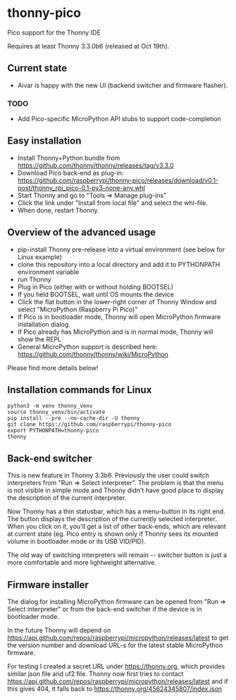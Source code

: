 # thonny-pico
Pico support for the Thonny IDE

Requires at least Thonny 3.3.0b6 (released at Oct 19th).

## Current state
* Aivar is happy with the new UI (backend switcher and firmware flasher).

### TODO
* Add Pico-specific MicroPython API stubs to support code-completion

## Easy installation
* Install Thonny+Python bundle from https://github.com/thonny/thonny/releases/tag/v3.3.0
* Download Pico back-end as plug-in: https://github.com/raspberrypi/thonny-pico/releases/download/v0.1-post/thonny_rpi_pico-0.1-py3-none-any.whl
* Start Thonny and go to "Tools => Manage plug-ins"
* Click the link under "Install from local file" and select the whl-file.
* When done, restart Thonny.

## Overview of the advanced usage

* pip-install Thonny pre-release into a virtual environment (see below for Linux example)
* clone this repository into a local directory and add it to PYTHONPATH environment variable
* run Thonny
* Plug in Pico (either with or without holding BOOTSEL)
* If you held BOOTSEL, wait until OS mounts the device
* Click the flat button in the lower-right corner of Thonny Window and select "MicroPython (Raspberry Pi Pico)"
* If Pico is in bootloader mode, Thonny will open MicroPython firmware installation dialog.
* If Pico already has MicroPython and is in normal mode, Thonny will show the REPL
* General MicroPython support is described here: https://github.com/thonny/thonny/wiki/MicroPython

Please find more details below!

## Installation commands for Linux
```
python3 -m venv thonny_venv
source thonny_venv/bin/activate
pip install --pre --no-cache-dir -U thonny
git clone https://github.com/raspberrypi/thonny-pico
export PYTHONPATH=thonny-pico
thonny
```

## Back-end switcher

This is new feature in Thonny 3.3b6. Previously the user could switch interpreters from "Run => Select interpreter". 
The problem is that the menu is not visible in simple mode and Thonny didn't have good place to display the description
of the current interpreter.

Now Thonny has a thin statusbar, which has a menu-button in its right end. The button displays the description 
of the currently selected interpreter. When you click on it, you'll get a list of other back-ends, which are relevant 
at current state (eg. Pico entry is shown only if Thonny sees its mounted volume in bootloader mode or its USB VID/PID).

The old way of switching interpreters will remain -- switcher button is just a more comfortable and more lightweight
alternative.


## Firmware installer
The dialog for installing MicroPython firmware can be opened from "Run => Select interpreter" or from the back-end 
switcher if the device is in bootloader mode.

In the future Thonny will depend on https://api.github.com/repos/raspberrypi/micropython/releases/latest 
to get the version number and download URL-s for the latest stable MicroPython firmware.

For testing I created a secret URL under https://thonny.org, which provides similar json file and uf2 file.
Thonny now first tries to contact https://api.github.com/repos/raspberrypi/micropython/releases/latest and 
if this gives 404, it falls back to https://thonny.org/45624345807/index.json 

